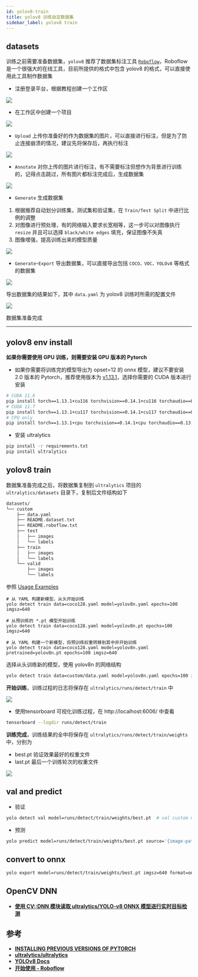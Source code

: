 ```yaml
---
id: yolov8-train
title: yolov8 训练自定数据集
sidebar_label: yolov8 train
---
```


## datasets
训练之前需要准备数据集，`yolov8` 推荐了数据集标注工具 [`Roboflow`](https://docs.roboflow.com/)，Roboflow 是一个很强大的在线工具，目前所提供的格式中包含 yolov8 的格式，可以直接使用此工具制作数据集

- 注册登录平台，根据教程创建一个工作区

![](https://pictures-1304295136.cos.ap-guangzhou.myqcloud.com/screenshot/yolov8/roboflow-workspace.png)

- 在工作区中创建一个项目

![](https://pictures-1304295136.cos.ap-guangzhou.myqcloud.com/screenshot/yolov8/roboflow-create-project.png)

- `Upload` 上传你准备好的作为数据集的图片，可以直接进行标注，但是为了防止连接崩溃的情况，建议先将保存后，再执行标注

![](https://pictures-1304295136.cos.ap-guangzhou.myqcloud.com/screenshot/yolov8/roboflow-upload.png)

- `Annotate` 对你上传的图片进行标注，有不需要标注但想作为背景进行训练的，记得点击跳过，所有图片都标注完成后，生成数据集

![](https://pictures-1304295136.cos.ap-guangzhou.myqcloud.com/screenshot/yolov8/roboflow-annotation.png)

- `Generate` 生成数据集
1. 根据推荐自动划分训练集，测试集和验证集，在 `Train/Test Split` 中进行比例的调整
2. 对图像进行预处理，有的网络输入要求长宽相等，这一步可以对图像执行 `resize` 并且可以选择 `black/white edges` 填充，保证图像不失真
3. 图像增强，提高训练出来的模型质量

![](https://pictures-1304295136.cos.ap-guangzhou.myqcloud.com/screenshot/yolov8/roboflow-generate.png)

- `Generate`-`Export` 导出数据集，可以直接导出包括 `COCO，VOC，YOLOv8` 等格式的数据集

![](https://pictures-1304295136.cos.ap-guangzhou.myqcloud.com/screenshot/yolov8/roboflow-export.png)

导出数据集的结果如下，其中 `data.yaml` 为 yolov8 训练时所需的配置文件

![](https://pictures-1304295136.cos.ap-guangzhou.myqcloud.com/screenshot/yolov8/roboflow-export-result.png)

数据集准备完成

---

## yolov8 env install

**如果你需要使用 GPU 训练，则需要安装 GPU 版本的 Pytorch**
- 如果你需要将训练完的模型导出为 opset=12 的 onnx 模型，建议不要安装 2.0 版本的 Pytorch，推荐使用版本为 [v1.13.1](https://pytorch.org/get-started/previous-versions/#v1131)，选择你需要的 CUDA 版本进行安装
``` bash
# CUDA 11.6
pip install torch==1.13.1+cu116 torchvision==0.14.1+cu116 torchaudio==0.13.1 --extra-index-url https://download.pytorch.org/whl/cu116
# CUDA 11.7
pip install torch==1.13.1+cu117 torchvision==0.14.1+cu117 torchaudio==0.13.1 --extra-index-url https://download.pytorch.org/whl/cu117
# CPU only
pip install torch==1.13.1+cpu torchvision==0.14.1+cpu torchaudio==0.13.1 --extra-index-url https://download.pytorch.org/whl/cpu
```

- 安装 ultralytics
``` bash
pip install -r requirements.txt
pip install ultralytics
```

## yolov8 train

数据集准备完成之后，将数据集复制到 `ultralytics` 项目的 `ultralytics/datasets` 目录下，复制后文件结构如下

``` bash
datasets/
└── custom
    ├── data.yaml
    ├── README.dataset.txt
    ├── README.roboflow.txt
    ├── test
    │   ├── images
    │   └── labels
    ├── train
    │   ├── images
    │   └── labels
    └── valid
        ├── images
        └── labels
```

参照 [Usage Examples](https://docs.ultralytics.com/modes/train/#usage-examples)

``` shell
# 从 YAML 构建新模型，从头开始训练
yolo detect train data=coco128.yaml model=yolov8n.yaml epochs=100 imgsz=640

# 从预训练的 *.pt 模型开始训练
yolo detect train data=coco128.yaml model=yolov8n.pt epochs=100 imgsz=640

# 从 YAML 构建一个新模型，将预训练权重转移到其中并开始训练
yolo detect train data=coco128.yaml model=yolov8n.yaml pretrained=yolov8n.pt epochs=100 imgsz=640
```

选择从头训练新的模型，使用 yolov8n 的网络结构

``` bash
yolo detect train data=custom/data.yaml model=yolov8n.yaml epochs=100 imgsz=640
```

**开始训练**，训练过程的日志将保存在 `ultralytics/runs/detect/train` 中

![](https://pictures-1304295136.cos.ap-guangzhou.myqcloud.com/screenshot/yolov8/yolov8-train-start.png)

- 使用tensorboard 可视化训练过程，在 http://localhost:6006/ 中查看

```bash
tensorboard --logdir runs/detect/train
```

**训练完成**，训练结果的全中将保存在 `ultralytics/runs/detect/train/weights` 中，分别为
- best.pt 验证效果最好的权重文件
- last.pt 最后一个训练轮次的权重文件

![](https://pictures-1304295136.cos.ap-guangzhou.myqcloud.com/screenshot/yolov8/yolov8-train-result.png)

## val and predict

- 验证
``` bash
yolo detect val model=runs/detect/train/weights/best.pt  # val custom model
```

- 预测
``` bash
yolo predict model=runs/detect/train/weights/best.pt source='{image-path}' imgsz=640
```

## convert to onnx

``` bash
yolo export model=runs/detect/train/weights/best.pt imgsz=640 format=onnx opset=12
```

## OpenCV DNN

- **[使用 CV::DNN 模块读取 ultralytics/YOLO-v8 ONNX 模型进行实时目标检测](https://sinnammanyo.cn/stack/cv/opencv/dnn/opencv-dnn-ultralytics)**

## 参考
- **[INSTALLING PREVIOUS VERSIONS OF PYTORCH](https://pytorch.org/get-started/previous-versions/#installing-previous-versions-of-pytorch)**
- **[ultralytics/ultralytics](https://github.com/ultralytics/ultralytics)**
- **[YOLOv8 Docs](https://docs.ultralytics.com/)**
- **[开始使用 - Roboflow](https://help.roboflow.com/cn_CN/get-started/dataset-upload-roboflow-data-types)**